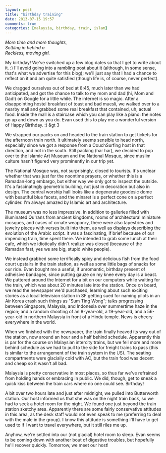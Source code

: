 ```yaml
---
layout: post
title: "birthday training"
date: 2013-07-15 19:57
comments: true
categories: [malaysia, birthday, train, islam]
---
```


<em>More time and more thoughts,<br/>
Settling in behind a<br/>
Reckless, moving girl.</em>

My birthday!  We've switched up a few blog dates so that I get to write about it.  :)  I'll avoid going into a rambling post about it (although, in some sense, that's what we advertise for this blog); we'll just say that I had a chance to reflect on it and am quite satisfied (though life is, of course, never perfect).

We dragged ourselves out of bed at 8:45, much later than we had anticipated, and got the chance to talk to my mom and dad (hi, Mom and Dad!) on Google for a little while.  The internet is so magic.  After a disappointing hostel breakfast of toast and bad muesli, we walked over to a nearby mall and grabbed some real breakfast that contained, uh, actual food.  Inside the mall is a staircase which you can play like a piano: the notes go up and down as you do.  Evan used this to play me a wonderful version of Happy Birthday.  :)  &gt 3

We strapped our packs on and headed to the train station to get tickets for the afternoon train north.  It ultimately seems sensible to head north, especially since we got a response from a CouchSurfing host in that direction, and not in the south.  Still packing (har har), we decided to pop over to the Islamic Art Museum and the National Mosque, since muslim culture hasn't figured very prominently in our trip yet.

The National Mosque was, not surprisingly, closed to tourists.  It's unclear whether that was just for the noontime prayers, or whether this is a Ramadan-long embargo, but either way we only got to inspect the outside.  It's a fascinatingly geometric building, not just in decoration but also in design.  The central worship hall looks like a degenerate geodesic dome with beautiful blue facets, and the minaret is a perfect cone on a perfect cylinder.  I'm always amazed by Islamic art and architecture.

The museum was no less impressive.  In addition to galleries filled with illuminated Qu'rans from ancient kingdoms, rooms of architectural miniature mosques, and cases of ornate weaponry, there were also tapestries and jewelry pieces with verses built into them, as well as displays describing the evolution of the Arabic script.  It was a fascinating, if brief because of our impending train, time spent there.  We intended to grab some lunch at their cafe, which we idiotically didn't realize was closed (because of the Ramadan fast, yes we are big, stupid white people).

We instead grabbed some terrifically spicy and delicious fish from the food court upstairs in the train station, as well as some little bags of snacks for our ride.  Evan bought me a useful, if unromantic, birthday present of adheisive bandages, since putting gauze on my knee every day is a beast.  We puttered around the Internet for a bit on our computers while waiting for the train, which was about 20 minutes late into the station.  Once on board, we read the newspaper we'd purchased, learning about such exciting stories as a local television station in SF getting sued for naming pilots in an Air Korea crash such things as "Sum Ting Wong"; talks progressing between Singapore, Malaysia, and Indonesia over summertime haze in the region; and a random shooting of an 8-year-old, a 19-year-old, and a 56-year-old in northern Malaysia in front of a Hindu temple.  News is cheery everywhere in the world.

When we finished with the newspaper, the train finally heaved its way out of the station, now around an hour and a half behind schedule.  Apparently this is par for the course on Malaysian intercity trains, but we fell more and more behind schedule as we had to pull to the side for freight trains to pass (this is similar to the arrangement of the train system in the US).  The seating compartments were glacially cold with AC, but the train food was decent and cheap so it wasn't all bad.

Malaysia is pretty conservative in most places, so thus far we've refrained from holding hands or embracing in public.  We did, though, get to sneak a quick kiss between the train cars where no one could see.  Birthday!

A bit over two hours late and just after midnight, we pulled into Butterworth station.  Our host informed us that she was on the night train back, so we had to seek a hotel room for the night.  We found one just beyond the train station sketchy area.  Apparently there are some fairly conservative attitudes in this area, as the desk staff would not even speak to me (preferring to deal with the male in the group).  I know this attitude is something I'll have to get used to if I want to travel everywhere, but it still riles me up.

Anyhow, we're settled into our (not glacial) hotel room to sleep.  Evan seems to be coming down with another bout of digestive troubles, but hopefully he'll recover quickly.  Tomorrow, we meet our host!
